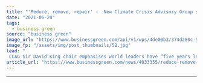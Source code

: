 ```yaml
---
title: "'Reduce, remove, repair' -  New Climate Crisis Advisory Group sketches out its climate priorities"
date: "2021-06-24"
tags: 
  - business green
source: "business green"
image_url: "https://www.businessgreen.com/api/v1/wps/4de00b3/374d280c-50ec-47e8-a1eb-2b82e6ef4509/4/andreas-felske-oQEdDIMEIlc-unsplash-185x114.jpg"
image_fp: "/assets/img/post_thumbnails/52.jpg"
lead: "
 CCAG Sir David King chair emphasises world leaders have “five years left” to avert climate catastrophe ..."
article_url: "https://www.businessgreen.com/news/4033355/reduce-remove-repair-climate-crisis-advisory-group-sketches-climate-priorities"
---
```


---

